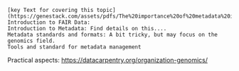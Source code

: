 
    [key Text for covering this topic](https://genestack.com/assets/pdfs/The%20importance%20of%20metadata%20in%20genomics%20and%20the%20FAIR%20principles%20ebook.pdf)
    Introduction to FAIR Data: 
    Introduction to Metadata: Find details on this....
    Metadata standards and formats: A bit tricky, but may focus on the genomics field. 
    Tools and standard for metadata management
    
   Practical aspects: https://datacarpentry.org/organization-genomics/
